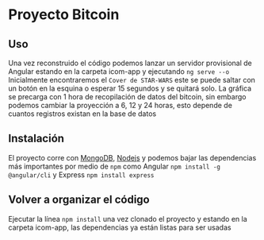 # Proyecto Bitcoin

## Uso
Una vez reconstruido el código podemos lanzar un servidor provisional de Angular estando en la carpeta icom-app y ejecutando `ng serve --o`
Inicialmente encontraremos el `Cover de STAR-WARS` este se puede saltar con un botón en la esquina o esperar 15 segundos y se quitará solo. La gráfica se precarga con 1 hora de recopilación de datos del bitcoin, sin embargo podemos cambiar la proyección a 6, 12 y 24 horas, esto depende de cuantos registros existan en la base de datos

## Instalación
El proyecto corre con [MongoDB](https://www.mongodb.com/what-is-mongodb), [Nodejs](https://nodejs.org/en/) y podemos bajar las dependencias más importantes por medio de `npm` como Angular `npm install -g @angular/cli` y Express `npm install express`

## Volver a organizar el código
Ejecutar la línea `npm install` una vez clonado el proyecto y estando en la carpeta icom-app, las dependencias ya están listas para ser usadas
